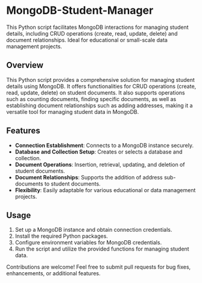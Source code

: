 # MongoDB-Student-Manager
This Python script facilitates MongoDB interactions for managing student details, including CRUD operations (create, read, update, delete) and document relationships. Ideal for educational or small-scale data management projects.

## Overview
This Python script provides a comprehensive solution for managing student details using MongoDB. It offers functionalities for CRUD operations (create, read, update, delete) on student documents. It also supports operations such as counting documents, finding specific documents, as well as establishing document relationships such as adding addresses, making it a versatile tool for managing student data in MongoDB.

## Features
- **Connection Establishment**: Connects to a MongoDB instance securely.
- **Database and Collection Setup**: Creates or selects a database and collection.
- **Document Operations**: Insertion, retrieval, updating, and deletion of student documents.
- **Document Relationships**: Supports the addition of address sub-documents to student documents.
- **Flexibility**: Easily adaptable for various educational or data management projects.

## Usage
1. Set up a MongoDB instance and obtain connection credentials.
2. Install the required Python packages.
3. Configure environment variables for MongoDB credentials.
4. Run the script and utilize the provided functions for managing student data.

Contributions are welcome! Feel free to submit pull requests for bug fixes, enhancements, or additional features.

